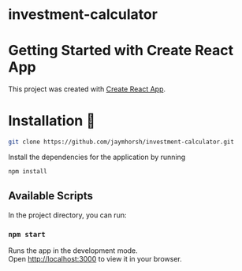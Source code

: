 # investment-calculator
# Getting Started with Create React App
This project was created with [Create React App](https://github.com/facebook/create-react-app).

# Installation 🦾
```bash
git clone https://github.com/jaymhorsh/investment-calculator.git
```
Install the dependencies for the application by running 
```bash
npm install
```

## Available Scripts
In the project directory, you can run:
### `npm start`

Runs the app in the development mode.\
Open [http://localhost:3000](http://localhost:3000) to view it in your browser.
